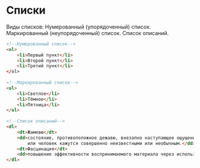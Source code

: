 # Списки

Виды списков:
    Нумерованный (упорядоченный) список.
    Маркированный (неупорядоченный) список.
    Список описаний.

```html
<!--Нумерованный список-->
<ol>
    <li>Первый пункт</li>
    <li>Второй пункт</li>
    <li>Третий пункт</li>
</оl>
    
<!--Маркированный список-->
<ul>
    <li>Светлое</li>
    <li>Тёмное</li>
    <li>Пятница</li>
</ul>
    
<!--Список описаний-->
<dl>
    <dt>Жамевю</dt>
    <dd>состояние, противоположное дежавю, внезапно наступающее ощущение того, что хорошо знакомое место
        или человек кажутся совершенно неизвестными или необычным.</dd>
    <dt>Фасцинация</dt>
    <dd>повышение эффективности воспринимаемого материала через использование сопутствующих (фоновых) воздействий.</dd>
</dl>
```